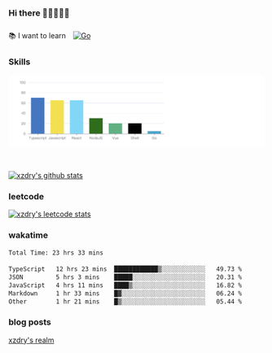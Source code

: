 ### Hi there 👋👋👋👋👋

 :books: I want to learn <a href="https://go.dev/" target="_blank"><img style="margin: 10px" src="https://profilinator.rishav.dev/skills-assets/go-original.svg" alt="Go" height="50" /></a>  

### Skills
![](img/2022-09-05-22-04-20.png)

<br />

[![xzdry's github stats](https://github-readme-stats.vercel.app/api?username=xzdry&count_private=true&show_icons=true&theme=vue)](https://github.com/xzdry)

### leetcode
[![xzdry's leetcode stats](https://leetcard.jacoblin.cool/xzdry-2?theme=light&font=Anek%20Kannada&site=cn)](https://leetcode.cn/u/xzdry-2/)

### wakatime
<!--START_SECTION:waka-->

```text
Total Time: 23 hrs 33 mins

TypeScript   12 hrs 23 mins  ████████████▒░░░░░░░░░░░░   49.73 %
JSON         5 hrs 3 mins    █████░░░░░░░░░░░░░░░░░░░░   20.31 %
JavaScript   4 hrs 11 mins   ████▒░░░░░░░░░░░░░░░░░░░░   16.82 %
Markdown     1 hr 33 mins    █▓░░░░░░░░░░░░░░░░░░░░░░░   06.24 %
Other        1 hr 21 mins    █▒░░░░░░░░░░░░░░░░░░░░░░░   05.44 %
```

<!--END_SECTION:waka-->

### blog posts
[xzdry's realm](https://www.justdry.net/)
